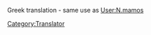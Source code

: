 Greek translation - same use as [User:N.mamos](User:N.mamos "wikilink")

[Category:Translator](Category:Translator "wikilink")